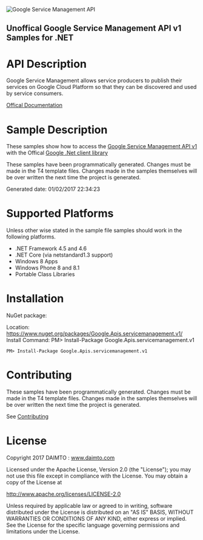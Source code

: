 ﻿![Google Service Management API](https://www.gstatic.com/images/branding/product/1x/googleg_32dp.png)

## Unoffical Google Service Management API v1 Samples for .NET  ##

API Description
=============

Google Service Management allows service producers to publish their services on Google Cloud Platform so that they can be discovered and used by service consumers.

[Offical Documentation](https://cloud.google.com/service-management/)

Sample Description
=============

These samples show how to access the [Google Service Management API v1](https://cloud.google.com/service-management/) with the Offical [Google .Net client library](https://github.com/google/google-api-dotnet-client)

These samples have been programmatically generated. Changes must be made in the T4 template files. Changes made in the samples themselves will be over written the next time the project is generated.

Generated date: 01/02/2017 22:34:23 

Supported Platforms
=================================

Unless other wise stated in the sample file samples should work in the following platforms.

* .NET Framework 4.5 and 4.6
* .NET Core (via netstandard1.3 support)
* Windows 8 Apps
* Windows Phone 8 and 8.1
* Portable Class Libraries

Installation
=================================

NuGet package:

Location: https://www.nuget.org/packages/Google.Apis.servicemanagement.v1/ 
Install Command: PM>  Install-Package Google.Apis.servicemanagement.v1

```
PM> Install-Package Google.Apis.servicemanagement.v1
```

Contributing
=================================

These samples have been programmatically generated. Changes must be made in the T4 template files. Changes made in the samples themselves will be over written the next time the project is generated.

See [Contributing](CONTRIBUTING.md)

License
=================================

Copyright 2017 DAIMTO :  www.daimto.com

Licensed under the Apache License, Version 2.0 (the "License"); you may not use this file except in compliance with
the License. You may obtain a copy of the License at

http://www.apache.org/licenses/LICENSE-2.0

Unless required by applicable law or agreed to in writing, software distributed under the License is distributed on
an "AS IS" BASIS, WITHOUT WARRANTIES OR CONDITIONS OF ANY KIND, either express or implied. See the License for the
specific language governing permissions and limitations under the License.